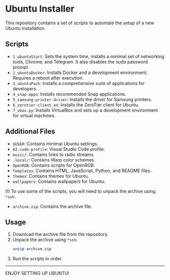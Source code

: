 # Ubuntu Installer

This repository contains a set of scripts to automate the setup of a new Ubuntu installation.

## Scripts

*   `1_ubuntuStart`: Sets the system time, installs a minimal set of networking tools, Chrome, and Telegram. It also disables the sudo password prompt.
*   `2_ubuntuDocker`: Installs Docker and a development environment. Requires a reboot after execution.
*   `3_ubuntuPack`: Installs a comprehensive suite of applications for developers.
*   `4_snap-apps`: Installs recommended Snap applications.
*   `5_samsung-printer-driver`: Installs the driver for Samsung printers.
*   `6_zerotier-client_en`: Installs the ZeroTier client for Ubuntu.
*   `7_vbox.py`: Installs VirtualBox and sets up a development environment for virtual machines.

## Additional Files

*   `$USER`: Contains minimal Ubuntu settings.
*   `AI.code-profile`: Visual Studio Code profile.
*   `music/`: Contains links to radio streams.
*   `.local/`: Contains Warp color schemes.
*   `OpenRGB`: Contains scripts for OpenRGB.
*   `Templates`: Contains HTML, JavaScript, Python, and README files.
*   `themes`: Contains themes for Ubuntu.
*   `wallpapers`: Contains wallpapers for Ubuntu.

(!) To use some of the scripts, you will need to unpack the archive using `*ssh`.
*   `archive.zip`: Contains the archive file.

## Usage

1.  Download the archive file from the repository.
2.  Unpack the archive using  `*ssh`.
    ```bash
    unzip archive.zip
    ```
3.  Run the scripts in order.



---

ENJOY SETTING UP UBUNTU!
